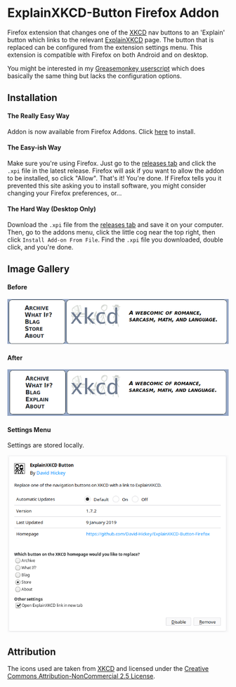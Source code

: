# ExplainXKCD-Button Firefox Addon
Firefox extension that changes one of the [XKCD](https://www.xkcd.com/) nav buttons to an 'Explain' button which links to the relevant [ExplainXKCD](https://www.explainxkcd.com/wiki/index.php/Main_Page) page. The button that is replaced can be configured from the extension settings menu. This extension is compatible with Firefox on both Android and on desktop.

You might be interested in my [Greasemonkey userscript](https://github.com/David-Hickey/ExplainXKCD-Button-Userscript) which does basically the same thing but lacks the configuration options.

## Installation

#### The Really Easy Way

Addon is now available from Firefox Addons. Click [here](https://addons.mozilla.org/en-GB/firefox/addon/explainxkcd-button/) to install.

#### The Easy-ish Way

Make sure you're using Firefox. Just go to the [releases tab](https://github.com/David-Hickey/ExplainXKCD-Button-Firefox/releases/latest) and click the `.xpi` file in the latest release. Firefox will ask if you want to allow the addon to be installed, so click "Allow". That's it! You're done. If Firefox tells you it prevented this site asking you to install software, you might consider changing your Firefox preferences, or...

#### The Hard Way (Desktop Only)

Download the `.xpi` file from the [releases tab](https://github.com/David-Hickey/ExplainXKCD-Button-Firefox/releases/latest) and save it on your computer. Then, go to the addons menu, click the little cog near the top right, then click `Install Add-on From File`. Find the `.xpi` file you downloaded, double click, and you're done.

## Image Gallery

#### Before
![Before userscript](https://raw.githubusercontent.com/David-Hickey/ExplainXKCD-Button-Firefox/master/images/before.png)

#### After
![After userscript](https://raw.githubusercontent.com/David-Hickey/ExplainXKCD-Button-Firefox/master/images/after.png)

#### Settings Menu
Settings are stored locally.

![Settings menu](https://raw.githubusercontent.com/David-Hickey/ExplainXKCD-Button-Firefox/master/images/settings.png)

## Attribution

The icons used are taken from [XKCD](https://xkcd.com) and licensed under the [Creative Commons Attribution-NonCommercial 2.5 License](https://creativecommons.org/licenses/by-nc/2.5/).
